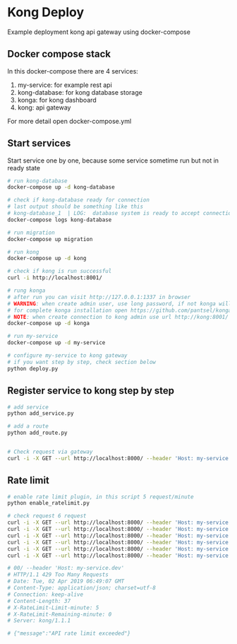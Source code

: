 # Kong Deploy

Example deployment kong api gateway using docker-compose


## Docker compose stack

In this docker-compose there are 4 services:

1. my-service: for example rest api
2. kong-database: for kong database storage
3. konga: for kong dashboard
4. kong: api gateway

For more detail open docker-compose.yml


## Start services 

Start service one by one, because some service sometime run but not in ready state

```bash
# run kong-database
docker-compose up -d kong-database

# check if kong-database ready for connection
# last output should be something like this
# kong-database_1  | LOG:  database system is ready to accept connections
docker-compose logs kong-database

# run migration
docker-compose up migration

# run kong
docker-compose up -d kong

# check if kong is run successful
curl -i http://localhost:8001/

# rung konga
# after run you can visit http://127.0.0.1:1337 in browser
# WARNING: when create admin user, use long password, if not konga will be error after register
# for complete konga installation open https://github.com/pantsel/konga
# NOTE: when create connection to kong admin use url http://kong:8001/
docker-compose up -d konga

# run my-service
docker-compose up -d my-service

# configure my-service to kong gateway
# if you want step by step, check section below
python deploy.py

```

## Register service to kong step by step

```bash
# add service
python add_service.py

# add a route
python add_route.py


# Check request via gateway
curl -i -X GET --url http://localhost:8000/ --header 'Host: my-service.dev'
```

## Rate limit

```bash
# enable rate limit plugin, in this script 5 request/minute
python enable_ratelimit.py

# check request 6 request
curl -i -X GET --url http://localhost:8000/ --header 'Host: my-service.dev'
curl -i -X GET --url http://localhost:8000/ --header 'Host: my-service.dev'
curl -i -X GET --url http://localhost:8000/ --header 'Host: my-service.dev'
curl -i -X GET --url http://localhost:8000/ --header 'Host: my-service.dev'
curl -i -X GET --url http://localhost:8000/ --header 'Host: my-service.dev'
curl -i -X GET --url http://localhost:8000/ --header 'Host: my-service.dev'

# 00/ --header 'Host: my-service.dev'
# HTTP/1.1 429 Too Many Requests
# Date: Tue, 02 Apr 2019 06:49:07 GMT
# Content-Type: application/json; charset=utf-8
# Connection: keep-alive
# Content-Length: 37
# X-RateLimit-Limit-minute: 5
# X-RateLimit-Remaining-minute: 0
# Server: kong/1.1.1

# {"message":"API rate limit exceeded"}
```